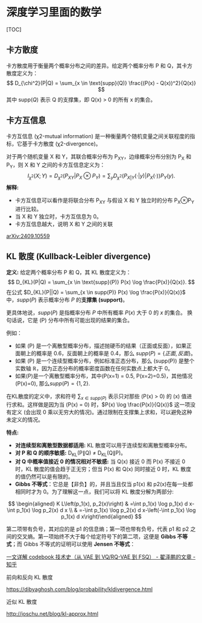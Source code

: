 # 深度学习里面的数学

[TOC]

## 卡方散度

卡方散度用于衡量两个概率分布之间的差异。给定两个概率分布 P 和 Q，其卡方散度定义为：
$$
D_{\chi^2}(P|Q) = \sum_{x \in \text{supp}(Q)} \frac{(P(x) - Q(x))^2}{Q(x)}
$$
其中 $\text{supp}(Q)$ 表示 Q 的支撑集，即 Q(x) > 0 的所有 x 的集合。

## 卡方互信息

卡方互信息 (χ2-mutual information) 是一种衡量两个随机变量之间关联程度的指标，它基于卡方散度 (χ2-divergence)。

对于两个随机变量 X 和 Y，其联合概率分布为 P<sub>XY</sub>，边缘概率分布分别为 P<sub>X</sub> 和 P<sub>Y</sub>，则 X 和 Y 之间的卡方互信息定义为：
$$
I_{\chi^2}(X;Y) = D_{\chi^2}(P_{XY} | P_X \otimes P_Y) = \sum_y D_{\chi^2}(P_{X|Y}(\cdot | y) | P_X(\cdot)) P_Y(y).
$$
**解释:**

- 卡方互信息可以看作是将联合分布 P<sub>XY</sub> 与假设 X 和 Y 独立时的分布 P<sub>X</sub>⊗P<sub>Y</sub> 进行比较。
- 当 X 和 Y 独立时，卡方互信息为 0。
- 卡方互信息越大，说明 X 和 Y 之间的关联

[arXiv:2409.10559](https://arxiv.org/abs/2409.10559)

## KL 散度 (Kullback-Leibler divergence)

**定义:** 给定两个概率分布 P 和 Q，其 KL 散度定义为：
$$
D_{KL}(P|Q) = \sum_{x \in \text{supp}(P)} P(x) \log \frac{P(x)}{Q(x)}.
$$
在公式 $D_{KL}(P||Q) = \sum_{x \in supp(P)} P(x) \log \frac{P(x)}{Q(x)}$ 中，$supp(P)$ 表示概率分布 $P$ 的**支撑集 (support)**。

更具体地说，$supp(P)$ 是指概率分布 $P$ 中所有概率 $P(x)$ 大于 0 的 $x$ 的集合。 换句话说，它是 \(P\) 分布中所有可能出现的结果的集合。

例如：

*   如果 \(P\) 是一个离散型概率分布，描述抛硬币的结果（正面或反面），如果正面朝上的概率是 0.6，反面朝上的概率是 0.4，那么 $supp(P) = \{正面, 反面\}$。
*   如果 \(P\) 是一个连续型概率分布，例如标准正态分布，那么 \(supp(P)\) 是整个实数轴 $\mathbb{R}$，因为正态分布的概率密度函数在任何实数点上都大于 0。
*   如果\(P\)是一个离散型概率分布，其中\(P(x=1) = 0.5, P(x=2)=0.5\)，其他情况\(P(x)=0\), 那么$supp(P) = \{1, 2\}$.

在KL散度的定义中，求和符号 $\sum_{x \in supp(P)}$ 表示只对那些 \(P(x) > 0\) 的 \(x\) 值进行求和。这样做是因为当 \(P(x) = 0\) 时，$P(x) \log \frac{P(x)}{Q(x)}$ 这一项没有定义 (会出现 0 乘以无穷大的情况)。通过限制在支撑集上求和，可以避免这种未定义的情况。

**特点:**

- **对连续型和离散型数据都适用:** KL 散度可以用于连续型和离散型概率分布。
- **对 P 和 Q 的顺序敏感:** D<sub>KL</sub>(P∥Q) ≠ D<sub>KL</sub>(Q∥P)。
- **对 Q 中概率值接近 0 的情况相对不敏感:** 当 Q(x) 接近 0 而 P(x) 不接近 0 时，KL 散度的值会趋于正无穷；但当 P(x) 和 Q(x) 同时接近 0 时，KL 散度的值仍然可以是有限的。
- **Gibbs 不等式**：它总是【非负】的，并且当且仅当 p1(x) 和 p2(x)在每一处都相同时才为 0。为了理解这一点，我们可以将 KL 散度分解为两部分:

$$
\begin{aligned} K L\left(p_1(x), p_2(x)\right) &  =\int p_1(x) \log p_1(x) d x-\int p_1(x) \log p_2(x) d x \\ & =-\int p_1(x) \log p_2(x) d x-\left(-\int p_1(x) \log p_1(x) d x\right)\end{aligned}
$$

第二项带有负号，其对应的是 p1 的信息熵；第一项也带有负号，代表 p1 和 p2 之间的交叉熵。第一项始终不大于每个给定符号下的第二项，这便是 **Gibbs 不等式**；而 Gibbs 不等式的证明可以使用 **Jensen 不等式**：



[一文详解 codebook 技术史（从 VAE 到 VQ/RQ-VAE 到 FSQ） - 翟泽鹏的文章 - 知乎](https://zhuanlan.zhihu.com/p/2433292582)

前向和反向 KL 散度

https://dibyaghosh.com/blog/probability/kldivergence.html

近似 KL 散度

http://joschu.net/blog/kl-approx.html
